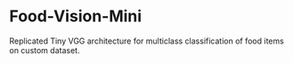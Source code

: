 # Food-Vision-Mini
Replicated Tiny VGG architecture for multiclass classification of food items on custom dataset.
